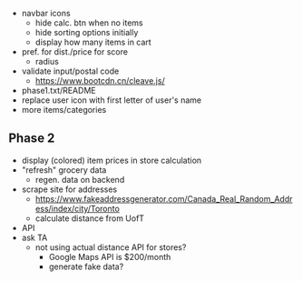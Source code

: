 - navbar icons
  - hide calc. btn when no items
  - hide sorting options initially
  - display how many items in cart
- pref. for dist./price for score
  - radius
- validate input/postal code
  - https://www.bootcdn.cn/cleave.js/ 
- phase1.txt/README
- replace user icon with first letter of user's name
- more items/categories
 
## Phase 2
- display (colored) item prices in store calculation
- "refresh" grocery data
  - regen. data on backend
- scrape site for addresses
  - https://www.fakeaddressgenerator.com/Canada_Real_Random_Address/index/city/Toronto
  - calculate distance from UofT
- API 
- ask TA
  - not using actual distance API for stores?
    - Google Maps API is $200/month
    - generate fake data?

